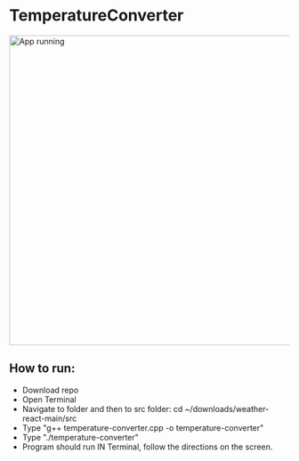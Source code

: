 # TemperatureConverter
<img width="557" alt="App running" src="https://github.com/MegHermes/TemperatureConverter/assets/68392405/a1115820-8e5b-41de-9465-77a9b0867508">

## How to run:
- Download repo
- Open Terminal
- Navigate to folder and then to src folder: cd ~/downloads/weather-react-main/src
- Type "g++ temperature-converter.cpp -o temperature-converter"
- Type "./temperature-converter"
- Program should run IN Terminal, follow the directions on the screen.
